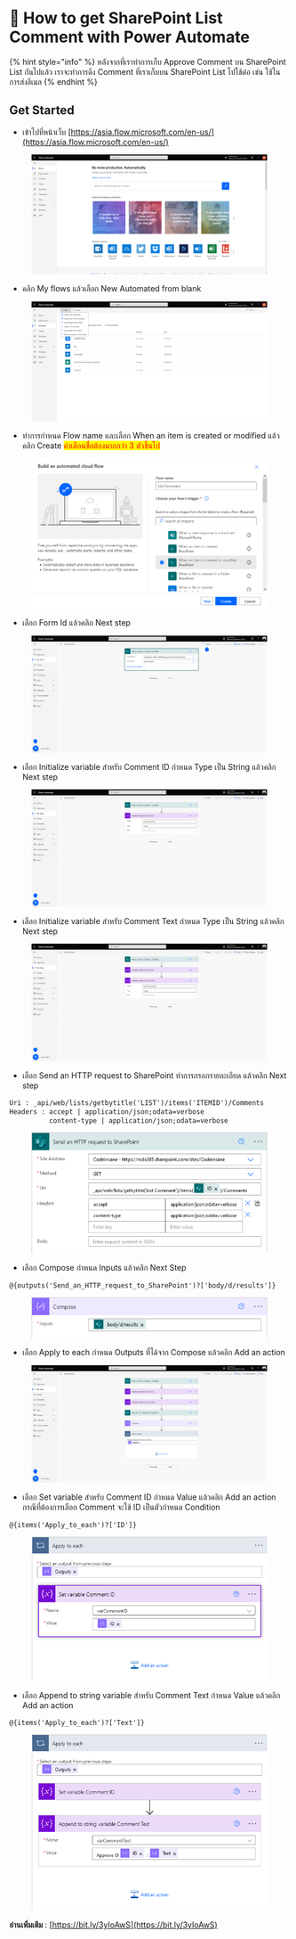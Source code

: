 # 📙 How to get SharePoint List Comment with Power Automate

{% hint style="info" %}
หลังจากที่เราทำการเก็บ Approve Comment บน SharePoint List กันไปแล้ว เราจะทำการดึง Comment ที่เราเก็บบน SharePoint List ไปใช้ต่อ เช่น ใช้ในการส่งอีเมล
{% endhint %}

## **Get Started**

* เข้าไปที่หน้าเว็บ [https://asia.flow.microsoft.com/en-us/](https://asia.flow.microsoft.com/en-us/)

<figure><img src="../../.gitbook/assets/flow-01.png" alt=""><figcaption></figcaption></figure>

* คลิก My flows แล้วเลือก New Automated from blank

<figure><img src="../../.gitbook/assets/flow-02.png" alt=""><figcaption></figcaption></figure>

* ทำการกำหนด Flow name และเลือก When an item is created or modified แล้วคลิก Create <mark style="color:red;">คำเตือนชื่อต้องมากกว่า 3 ตัวขึ้นไป</mark>

<figure><img src="../../.gitbook/assets/listcomment-01.png" alt=""><figcaption></figcaption></figure>

* เลือก Form Id แล้วคลิก Next step

<figure><img src="../../.gitbook/assets/listcomment-02.png" alt=""><figcaption></figcaption></figure>

* เลือก Initialize variable สำหรับ Comment ID กำหนด Type เป็น String แล้วคลิก Next step

<figure><img src="../../.gitbook/assets/listcomment-03.png" alt=""><figcaption></figcaption></figure>

* เลือก Initialize variable สำหรับ Comment Text กำหนด Type เป็น String แล้วคลิก Next step

<figure><img src="../../.gitbook/assets/listcomment-04.png" alt=""><figcaption></figcaption></figure>

* เลือก Send an HTTP request to SharePoint ทำการกรอกรายละเอียด แล้วคลิก Next step

```
Uri : _api/web/lists/getbytitle('LIST')/items('ITEMID')/Comments
Headers : accept | application/json;odata=verbose
          content-type | application/json;odata=verbose
```

<figure><img src="../../.gitbook/assets/listcomment-05.png" alt=""><figcaption></figcaption></figure>

* เลือก Compose กำหนด Inputs แล้วคลิก Next Step

```
@{outputs('Send_an_HTTP_request_to_SharePoint')?['body/d/results']}
```

<figure><img src="../../.gitbook/assets/listcomment-06.png" alt=""><figcaption></figcaption></figure>

* เลือก Apply to each กำหนด Outputs ที่ได้จาก Compose แล้วคลิก Add an action

<figure><img src="../../.gitbook/assets/listcomment-07.png" alt=""><figcaption></figcaption></figure>

* เลือก Set variable สำหรับ Comment ID กำหนด Value แล้วคลิก Add an action กรณีที่ต้องการเลือก Comment จะใช้ ID เป็นตัวกำหนด Condition

```
@{items('Apply_to_each')?['ID']}
```

<figure><img src="../../.gitbook/assets/listcomment-08.png" alt=""><figcaption></figcaption></figure>

* เลือก Append to string variable สำหรับ Comment Text กำหนด Value แล้วคลิก Add an action

```
@{items('Apply_to_each')?['Text']}
```

<figure><img src="../../.gitbook/assets/listcomment-09.png" alt=""><figcaption></figcaption></figure>

**อ่านเพิ่มเติม** : [https://bit.ly/3yIoAwS](https://bit.ly/3yIoAwS)
